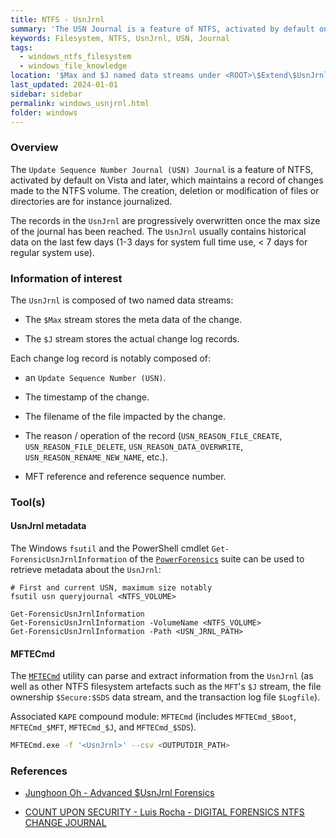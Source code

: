 ```yaml
---
title: NTFS - UsnJrnl
summary: 'The USN Journal is a feature of NTFS, activated by default on Vista and later, which maintains a record of changes made to the NTFS volume.\n\nThe $J stream stores the actual change log records, with usually historical data of the last few days.\n\nEach change log record is notably composed of: the timestamp, filename, and reason / operation of the change.'
keywords: Filesystem, NTFS, UsnJrnl, USN, Journal
tags:
  - windows_ntfs_filesystem
  - windows_file_knowledge
location: '$Max and $J named data streams under <ROOT>\$Extend\$UsnJrnl'
last_updated: 2024-01-01
sidebar: sidebar
permalink: windows_usnjrnl.html
folder: windows
---
```


### Overview

The `Update Sequence Number Journal (USN) Journal` is a feature of NTFS,
activated by default on Vista and later, which maintains a record of changes
made to the NTFS volume. The creation, deletion or modification of files or
directories are for instance journalized.

The records in the `UsnJrnl` are progressively overwritten once the max size of
the journal has been reached. The `UsnJrnl` usually contains historical data on
the last few days (1-3 days for system full time use, < 7 days for regular
system use).

### Information of interest

The `UsnJrnl` is composed of two named data streams:

  - The `$Max` stream stores the meta data of the change.

  - The `$J`  stream stores the actual change log records.

Each change log record is notably composed of:

  - an `Update Sequence Number (USN)`.

  - The timestamp of the change.

  - The filename of the file impacted by the change.

  - The reason / operation of the record (`USN_REASON_FILE_CREATE`,
    `USN_REASON_FILE_DELETE`, `USN_REASON_DATA_OVERWRITE`,
    `USN_REASON_RENAME_NEW_NAME`, etc.).

  - MFT reference and reference sequence number.

### Tool(s)

#### UsnJrnl metadata

The Windows `fsutil` and the PowerShell cmdlet `Get-ForensicUsnJrnlInformation`
of the [`PowerForensics`](https://github.com/Invoke-IR/PowerForensics) suite
can be used to retrieve metadata about the `UsnJrnl`:

```
# First and current USN, maximum size notably
fsutil usn queryjournal <NTFS_VOLUME>

Get-ForensicUsnJrnlInformation
Get-ForensicUsnJrnlInformation -VolumeName <NTFS_VOLUME>
Get-ForensicUsnJrnlInformation -Path <USN_JRNL_PATH>
```

#### MFTECmd

The [`MFTECmd`](https://github.com/EricZimmerman/MFTECmd) utility can parse and
extract information from the `UsnJrnl` (as well as other NTFS filesystem
artefacts such as the `MFT`'s `$J` stream, the file ownership `$Secure:$SDS`
data stream, and the transaction log file `$Logfile`).

Associated `KAPE` compound module: `MFTECmd` (includes `MFTECmd_$Boot`,
`MFTECmd_$MFT`, `MFTECmd_$J`, and `MFTECmd_$SDS`).

```bash
MFTECmd.exe -f '<UsnJrnl>' --csv <OUTPUTDIR_PATH>
```

### References

  - [Junghoon Oh - Advanced $UsnJrnl Forensics](http://forensicinsight.org/wp-content/uploads/2013/07/F-INSIGHT-Advanced-UsnJrnl-Forensics-English.pdf)

  - [COUNT UPON SECURITY - Luis Rocha - DIGITAL FORENSICS NTFS CHANGE JOURNAL](https://countuponsecurity.com/2017/05/25/digital-forensics-ntfs-change-journal/)
